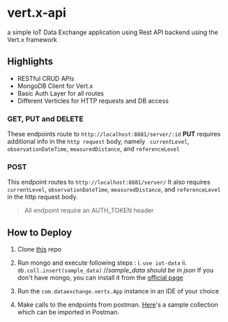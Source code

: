 # vert.x-api

a simple IoT Data Exchange application using Rest API backend using the Vert.x framework

  

## Highlights

 - RESTful CRUD APIs
 - MongoDB Client for Vert.x
 - Basic Auth Layer for all routes
 - Different Verticles for HTTP requests and DB access

### GET, PUT and DELETE
These endpoints route to ```http://localhost:8881/server/:id```
 **PUT** requires additional info in the ```http request``` body, namely ``` currentLevel```, ```observationDateTime```, 	```measuredDistance```, and ```referenceLevel```

### POST
This endpoint routes to ```http://localhost:8881/server/```
It also requires ``` currentLevel```, ```observationDateTime```, 	```measuredDistance```, and ```referenceLevel``` in the http request body.

> All endpoint require an AUTH_TOKEN header 


## How to Deploy 

 1. Clone [this](https://github.com/pranavrd/vert.x-api.git) repo 
 2. Run mongo and execute following steps :
	i. ```use iot-data```
	ii. ```db.coll.insert(sample_data)```  //*sample_data should be in json*
	If you don't have mongo, you can install it from the [official page](https://www.mongodb.com/try/download/community)
	
3. Run the ```com.dataexchange.vertx.App``` instance in an IDE of your choice
4. Make calls to the endpoints from postman. [Here](https://www.getpostman.com/collections/a6d7d9bf8d17807b8165)'s a sample collection which can be imported in Postman.